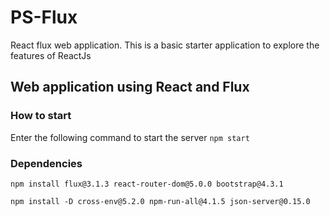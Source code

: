 # PS-Flux

React flux web application. This is a basic starter application to explore the features of ReactJs

## Web application using React and Flux

### How to start

Enter the following command to start the server
`npm start`

### Dependencies

`npm install flux@3.1.3 react-router-dom@5.0.0 bootstrap@4.3.1`

`npm install -D cross-env@5.2.0 npm-run-all@4.1.5 json-server@0.15.0`
